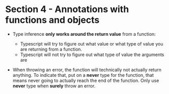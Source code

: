 # Section 4 - Annotations with functions and objects
- Type inference __only works around the return value__ from a function:
  + Typescript will try to figure out what value or what type of value you are returning from a function.
  + Typescript will not try to figure out what type of value the arguments are

- When throwing an error, the function will technically not actually return anything. To indicate that, put on a __never__ type for the function, that means never going to actually reach the end of the function. Only use __never__ type when __surely__ throw an error.